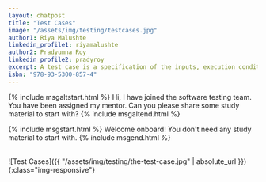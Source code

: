 ```yaml
---
layout: chatpost
title: "Test Cases"
image: "/assets/img/testing/testcases.jpg"
author1: Riya Malushte
linkedin_profile1: riyamalushte
author2: Pradyumna Roy
linkedin_profile2: pradyroy
excerpt: A test case is a specification of the inputs, execution conditions, testing procedure to be executed and expected results to be compared.
isbn: "978-93-5300-857-4"
---
```


{% include msgaltstart.html %} 
Hi, I have joined the software testing team. You have been assigned my mentor. Can you please share some study material to start with?
{% include msgaltend.html %} 

{% include msgstart.html %} 
Welcome onboard! You don't need any study material to start with.
{% include msgend.html %} 








<br>
![Test Cases]({{ "/assets/img/testing/the-test-case.jpg" | absolute_url }}){:class="img-responsive"}